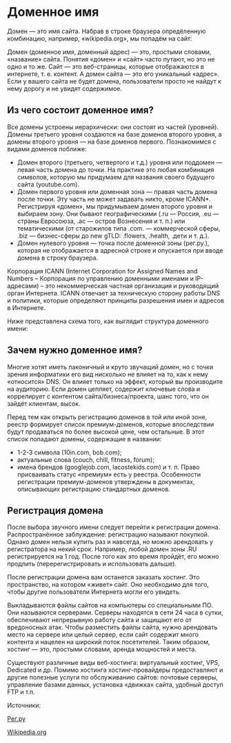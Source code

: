 ﻿# **Доменное имя**
Домен — это имя сайта. Набрав в строке браузера опредёленную комбинацию, например, «wikipedia.org», мы попадём на сайт: 

Домен (доменное имя, доменный адрес) — это, простыми словами, «название» сайта. Понятия «домен» и «сайт» часто путают, но это не одно и то же. Сайт — это веб-страницы, которые отображаются в интернете, т. е. контент. А домен сайта — это его уникальный «адрес». Если у вашего сайта не будет домена, пользователи просто не найдут к нему дорогу и не увидят содержимое.
## **Из чего состоит доменное имя?**
Все домены устроены иерархически: они состоят из частей (уровней). Домены третьего уровня создаются на базе доменов второго уровня, а домены второго уровня — на базе доменов первого. Познакомимся с видами доменов поближе:

- Домен второго (третьего, четвертого и т.д.) уровня или поддомен — левая часть домена до точки. На практике это любая комбинация символов, которую мы придумаем для названия своего будущего сайта (youtube.com).
- Домен первого уровня или доменная зона — правая часть домена после точки. Эту часть не может задавать никто, кроме ICANN\*. Регистрируя «домен», мы придумываем домен второго уровня и выбираем зону. Они бывают географическими (.ru — Россия, .eu — страны Евросоюза, .ac — остров Вознесения и т. п.) или тематическими (от старожилов типа .com. — коммерческой сферы, .biz — бизнес-сферы до new gTLD: .flowers, .health, .дети и т. д.).
- Домен нулевого уровня — точка после доменной зоны (рег.ру.), которая не отображается в адресной строке и опускается при вводе домена в строку браузера.

Корпорация ICANN (Internet Corporation for Assigned Names and Numbers – Корпорация по управлению доменными именами и IP-адресами) – это некоммерческая частная организация и руководящий орган Интернета. ICANN отвечает за техническую сторону работы DNS и политики, которые определяют принципы разрешения имен и адресов в Интернете.

Ниже представлена схема того, как выглядит структура доменного имени:

## **Зачем нужно доменное имя?**
Многие хотят иметь лаконичный и круто звучащий домен, но с точки зрения информатики его вид нисколько не влияет на то, как к нему «относится» DNS. Он влияет только на эффект, который вы производите на аудиторию. Если домен цепляет, содержит ключевые слова и коррелирует с контентом сайта/бизнеса/проекта, шанс того, что он зайдёт клиентам, высок.

Перед тем как открыть регистрацию доменов в той или иной зоне, реестр формирует список премиум-доменов, которые впоследствии будут продаваться по более высокой цене, чем остальные. В этот список попадают домены, содержащие в названии:

- 1-2-3 символа (10in.com, bob.com);
- актуальные слова (couch, chill, fitness, forum);
- имена брендов (googlejob.com, lacostekids.com) и т. п. Право присваивать статус «премиум» есть у реестра. Особенности регистрации премиум-доменов утверждены в документах, описывающих регистрацию стандартных доменов.
## **Регистрация домена**
После выбора звучного имени следует перейти к регистрации домена. Распространённое заблуждение: регистрацию называют покупкой. Однако домен нельзя купить раз и навсегда, но можно арендовать у регистратора на некий срок. Например, любой домен зоны .RU регистрируется на 1 год. После того как это время пройдёт, его можно продлить (перерегистрировать и использовать дальше).

После регистрации домена вам останется заказать хостинг. Это пространство, на котором «живет» сайт. Оно необходимо для того, чтобы другие пользователи Интернета могли его увидеть.

Выкладываются файлы сайтов на компьютеры со специальными ПО. Они называются серверами. Серверы находятся в сети 24 часа в сутки, обеспечивают непрерывную работу сайта и защищают его от вредоносных атак. Чтобы разместить файлы сайта, нужно арендовать место на сервере или целый сервер, если сайт содержит много контента и нацелен на широкий поток посетителей. Таким образом, хостинг — это, простыми словами, аренда мощностей и места.

Существуют различные виды веб-хостинга: виртуальный хостинг, VPS, Dedicated и др. Помимо хостинга хостинг-провайдеры предоставляют и другие полезные услуги по обслуживанию сайтов: почтовые серверы, управление базами данных, установка «движка» сайта, удобный доступ FTP и т.п.

Источники:

[Рег.ру](https://help.reg.ru/support/domains/obshchaya-informatsiya-o-domenakh/chto-takoye-domen-domennoye-imya)

[Wikipedia.org](https://ru.m.wikipedia.org/wiki/%D0%94%D0%BE%D0%BC%D0%B5%D0%BD%D0%BD%D0%BE%D0%B5_%D0%B8%D0%BC%D1%8F)
